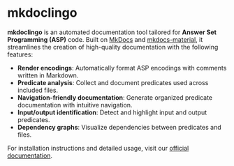 # mkdoclingo

**mkdoclingo** is an automated documentation tool tailored for **Answer Set
Programming (ASP)** code. Built on [MkDocs](https://www.mkdocs.org/) and
[mkdocs-material](https://squidfunk.github.io/mkdocs-material/), it streamlines
the creation of high-quality documentation with the following features:

- **Render encodings**: Automatically format ASP encodings with comments
  written in Markdown.
- **Predicate analysis**: Collect and document predicates used across included
  files.
- **Navigation-friendly documentation**: Generate organized predicate
  documentation with intuitive navigation.
- **Input/output identification**: Detect and highlight input and output
  predicates.
- **Dependency graphs**: Visualize dependencies between predicates and files.

For installation instructions and detailed usage, visit our
[official documentation](https://potassco.org/mkdoclingo/).
